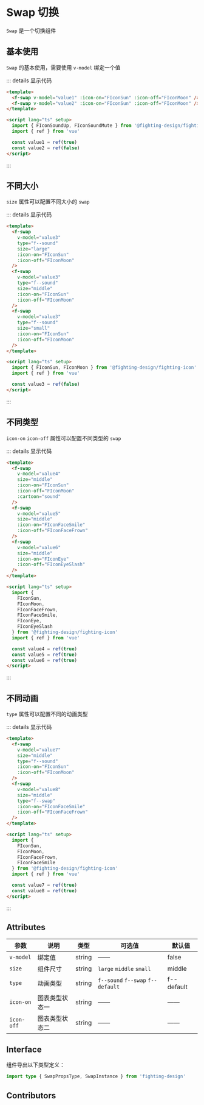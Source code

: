 # Swap 切换

`Swap` 是一个切换组件

## 基本使用

`Swap` 的基本使用，需要使用 `v-model` 绑定一个值

<f-swap v-model="value1" :icon-on="FIconSoundUp"  :icon-off="FIconSoundMute"/>
<f-swap v-model="value2" :icon-on="FIconSoundUp"  :icon-off="FIconSoundMute" />

::: details 显示代码

```html
<template>
  <f-swap v-model="value1" :icon-on="FIconSun" :icon-off="FIconMoon" />
  <f-swap v-model="value2" :icon-on="FIconSun" :icon-off="FIconMoon" />
</template>

<script lang="ts" setup>
  import { FIconSoundUp, FIconSoundMute } from '@fighting-design/fighting-icon'
  import { ref } from 'vue'

  const value1 = ref(true)
  const value2 = ref(false)
</script>
```

:::

## 不同大小

`size` 属性可以配置不同大小的 `swap`

<f-swap v-model="value3" type='f--sound' size="large" :icon-on="FIconSun" :icon-off="FIconMoon" />
<f-swap v-model="value3" type='f--sound' size="middle" :icon-on="FIconSun" :icon-off="FIconMoon" />
<f-swap v-model="value3" type='f--sound' size="small"  :icon-on="FIconSun" :icon-off="FIconMoon"/>

::: details 显示代码

```html
<template>
  <f-swap
    v-model="value3"
    type="f--sound"
    size="large"
    :icon-on="FIconSun"
    :icon-off="FIconMoon"
  />
  <f-swap
    v-model="value3"
    type="f--sound"
    size="middle"
    :icon-on="FIconSun"
    :icon-off="FIconMoon"
  />
  <f-swap
    v-model="value3"
    type="f--sound"
    size="small"
    :icon-on="FIconSun"
    :icon-off="FIconMoon"
  />
</template>

<script lang="ts" setup>
  import { FIconSun, FIconMoon } from '@fighting-design/fighting-icon'
  import { ref } from 'vue'

  const value3 = ref(false)
</script>
```

:::

## 不同类型

`icon-on` `icon-off` 属性可以配置不同类型的 `swap`

<f-swap v-model="value4" size="middle" type='f--sound'  :icon-on="FIconSun" :icon-off="FIconMoon" :cartoon="sound" />
<f-swap v-model="value5" size="middle" :icon-on="FIconFaceSmile" :icon-off="FIconFaceFrown"/>
<f-swap v-model="value6" size="middle" :icon-on="FIconEye" :icon-off="FIconEyeSlash"/>

::: details 显示代码

```html
<template>
  <f-swap
    v-model="value4"
    size="middle"
    :icon-on="FIconSun"
    :icon-off="FIconMoon"
    :cartoon="sound"
  />
  <f-swap
    v-model="value5"
    size="middle"
    :icon-on="FIconFaceSmile"
    :icon-off="FIconFaceFrown"
  />
  <f-swap
    v-model="value6"
    size="middle"
    :icon-on="FIconEye"
    :icon-off="FIconEyeSlash"
  />
</template>

<script lang="ts" setup>
  import {
    FIconSun,
    FIconMoon,
    FIconFaceFrown,
    FIconFaceSmile,
    FIconEye,
    FIconEyeSlash
  } from '@fighting-design/fighting-icon'
  import { ref } from 'vue'

  const value4 = ref(true)
  const value5 = ref(true)
  const value6 = ref(true)
</script>
```

:::

## 不同动画

`type` 属性可以配置不同的动画类型

<f-swap v-model="value7" size="middle" type='f--sound' :icon-on="FIconSun" :icon-off="FIconMoon" />
<f-swap v-model="value8" size="middle" type='f--swap' :icon-on="FIconFaceSmile" :icon-off="FIconFaceFrown"/>

::: details 显示代码

```html
<template>
  <f-swap
    v-model="value7"
    size="middle"
    type="f--sound"
    :icon-on="FIconSun"
    :icon-off="FIconMoon"
  />
  <f-swap
    v-model="value8"
    size="middle"
    type="f--swap"
    :icon-on="FIconFaceSmile"
    :icon-off="FIconFaceFrown"
  />
</template>

<script lang="ts" setup>
  import {
    FIconSun,
    FIconMoon,
    FIconFaceFrown,
    FIconFaceSmile
  } from '@fighting-design/fighting-icon'
  import { ref } from 'vue'

  const value7 = ref(true)
  const value8 = ref(true)
</script>
```

:::

## Attributes

| 参数       | 说明           | 类型   | 可选值                            | 默认值     |
| ---------- | -------------- | ------ | --------------------------------- | ---------- |
| `v-model`  | 绑定值         | string | ——                                | false      |
| `size`     | 组件尺寸       | string | `large` `middle` `small`          | middle     |
| `type`     | 动画类型       | string | `f--sound` `f--swap` `f--default` | f--default |
| `icon-on`  | 图表类型状态一 | string | ——                                | ——         |
| `icon-off` | 图表类型状态二 | string | ——                                | ——         |

## Interface

组件导出以下类型定义：

```ts
import type { SwapPropsType, SwapInstance } from 'fighting-design'
```

## Contributors

<a href="https://github.com/Tyh2001" target="_blank">
  <f-avatar round src="https://avatars.githubusercontent.com/u/73180970?v=4" />
</a>

<a href="https://github.com/ChetSerenade" target="_blank">
  <f-avatar round src="https://avatars.githubusercontent.com/u/44160015?v=4" />
</a>

<script lang="ts" setup>
  import { 
   FIconSoundUp,
   FIconSoundMute,
   FIconSun,
   FIconMoon,
   FIconFaceSmile,
   FIconFaceFrown,
   FIconEye,
   FIconEyeSlash
   } from '@fighting-design/fighting-icon'
  import { ref } from 'vue'
  const value1 = ref(true)
  const value2 = ref(false)
  const value3 = ref(true)
  const value4 = ref(true)
  const value5 = ref(true)
  const value6 = ref(true)
  const value7 = ref(true)
  const value8 = ref(true)
</script>

<style scoped>
.f-swap {
  margin: 5px;
}
</style>

